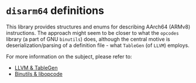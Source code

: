 # `disarm64` definitions

This library provides structures and enums for describing AArch64 (ARMv8) instructions.
The approach might seem to be closer to what the `opcodes` library (a part of GNU `binutils`)
does, although the central motive is deserialization/parsing of a definition file -
what `TableGen` (of `LLVM`) employs.

For more information on the subject, please refer to:

- [LLVM & TableGen](https://github.com/llvm/llvm-project)
- [Binutils & libopcode](https://www.gnu.org/software/binutils/)
